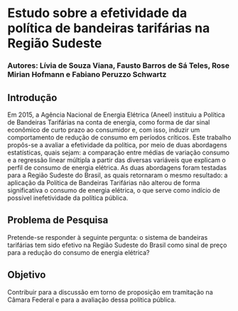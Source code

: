 # Estudo sobre a efetividade da política de bandeiras tarifárias na Região Sudeste

### Autores: Lívia de Souza Viana, Fausto Barros de Sá Teles, Rose Mirian Hofmann e Fabiano Peruzzo Schwartz

## Introdução

Em 2015, a Agência Nacional de Energia Elétrica (Aneel) instituiu a Política de Bandeiras Tarifárias na conta de energia, como forma de dar sinal econômico de curto prazo ao consumidor e, com isso, induzir um comportamento de redução de consumo em períodos críticos. Este trabalho propôs-se a avaliar a efetividade da política, por meio de duas abordagens estatísticas, quais sejam: a comparação entre médias de variação consumo e a regressão linear múltipla a partir das diversas variáveis que explicam o perfil de consumo de energia elétrica. As duas abordagens foram testadas para a Região Sudeste do Brasil, as quais retornaram o mesmo resultado: a aplicação da Política de Bandeiras Tarifárias não alterou de forma significativa o consumo de energia elétrica, o que serve como indício de possível inefetividade da política pública.

## Problema de Pesquisa

Pretende-se responder à seguinte pergunta: o sistema de bandeiras tarifárias tem sido efetivo na Região Sudeste do Brasil como sinal de preço para a redução do consumo de energia elétrica?

## Objetivo

Contribuir para a discussão em torno de proposição em tramitação na Câmara Federal e para a avaliação dessa política pública.
